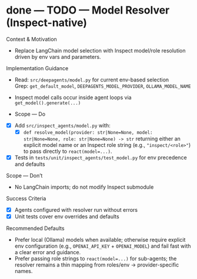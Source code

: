 # done — TODO — Model Resolver (Inspect-native)

Context & Motivation
- Replace LangChain model selection with Inspect model/role resolution driven by env vars and parameters.

Implementation Guidance
- Read: `src/deepagents/model.py` for current env-based selection  
  Grep: `get_default_model`, `DEEPAGENTS_MODEL_PROVIDER`, `OLLAMA_MODEL_NAME`
- Inspect model calls occur inside agent loops via `get_model().generate(...)`

 - Scope — Do
- [x] Add `src/inspect_agents/model.py` with:
  - [x] `def resolve_model(provider: str|None=None, model: str|None=None, role: str|None=None) -> str` returning either an explicit model name or an Inspect role string (e.g., `"inspect/<role>"`) to pass directly to `react(model=...)`.
- [x] Tests in `tests/unit/inspect_agents/test_model.py` for env precedence and defaults

Scope — Don’t
- No LangChain imports; do not modify Inspect submodule

Success Criteria
- [x] Agents configured with resolver run without errors
- [x] Unit tests cover env overrides and defaults

Recommended Defaults
- Prefer local (Ollama) models when available; otherwise require explicit env configuration (e.g., `OPENAI_API_KEY` + `OPENAI_MODEL`) and fail fast with a clear error and guidance.
 - Prefer passing role strings to `react(model=...)` for sub-agents; the resolver remains a thin mapping from roles/env → provider-specific names.
